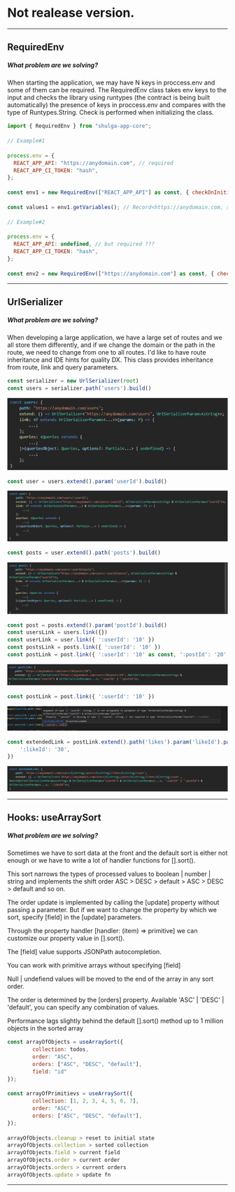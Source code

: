 # Not realease version.

---

## RequiredEnv

##### What problem are we solving?

When starting the application, we may have N keys in proccess.env and some of them can be required. The RequiredEnv class takes env keys to the input and checks the library using runtypes (the contract is being built automatically) the presence of keys in proccess.env and compares with the type of Runtypes.String. Check is performed when initializing the class.

```javascript
import { RequiredEnv } from "shulga-app-core";

// Example#1

process.env = {
  REACT_APP_API: "https://anydomain.com", // required
  REACT_APP_CI_TOKEN: "hash",
};

const env1 = new RequiredEnv(["REACT_APP_API"] as const, { checkOnInitializeClass: true }); // it's ok, no error

const values1 = env1.getVariables(); // Record<https://anydomain.com, string | undefined>

// Example#2

process.env = {
  REACT_APP_API: undefined, // but required ???
  REACT_APP_CI_TOKEN: "hash",
};

const env2 = new RequiredEnv(["https://anydomain.com"] as const, { checkOnInitializeClass: true }); // oops, throw exception
```

---

## UrlSerializer

##### What problem are we solving?

When developing a large application, we have a large set of routes and we all store them differently, and if we change the domain or the path in the route, we need to change from one to all routes. I'd like to have route inheritance and IDE hints for quality DX. This class provides inheritance from route, link and query parameters.

```javascript
const serializer = new UrlSerializer(root)
const users = serializer.path('users').build()
```

![Users](https://github.com/wag1twat/app-core/blob/main/assets/users.png)

```javascript
const user = users.extend().param('userId').build()
```

![User](https://github.com/wag1twat/app-core/blob/main/assets/user.png)

```javascript
const posts = user.extend().path('posts').build()
```

![Posts](https://github.com/wag1twat/app-core/blob/main/assets/posts.png)

```javascript
const post = posts.extend().param('postId').build()
const usersLink = users.link({})
const userLink = user.link({ ':userId': '10' })
const postsLink = posts.link({ ':userId': '10' })
const postLink = post.link({ ':userId': '10' as const, ':postId': '20' as const })
```

![Postlink](https://github.com/wag1twat/app-core/blob/main/assets/postLinkConst.png)

```javascript
const postLink = post.link({ ':userId': '10' })
```

![Postlink](https://github.com/wag1twat/app-core/blob/main/assets/postLinkError.png)

```javascript
const extendedLink = postLink.extend().path('likes').param('likeId').path('user').build().link({
    ':likeId': '30',
})
```

![Extended](https://github.com/wag1twat/app-core/blob/main/assets/extendedLink.png)

---

## Hooks: useArraySort

##### What problem are we solving?

Sometimes we have to sort data at the front and the default sort is either not enough or we have to write a lot of handler functions for [].sort().

This sort narrows the types of processed values to boolean | number | string and implements the shift order ASC > DESC > default > ASC > DESC > default and so on.

The order update is implemented by calling the [update] property without passing a parameter. But if we want to change the property by which we sort, specify [field] in the [update] parameters.

Through the property handler [handler: (item) => primitive] we can customize our property value in [].sort().

The [field] value supports JSONPath autocompletion.

You can work with primitive arrays without specifying [field]

Null | undefiend values will be moved to the end of the array in any sort order.

The order is determined by the [orders] property. Available 'ASC' | 'DESC' | 'default', you can specify any combination of values.

Performance lags slightly behind the default [].sort() method up to 1 million objects in the sorted array

```javascript
const arrayOfObjects = useArraySort({
        collection: todos,
        order: "ASC",
        orders: ["ASC", "DESC", "default"],
        field: "id"
});

const arrayOfPrimitievs = useArraySort({
        collection: [1, 2, 3, 4, 5, 6, 7],
        order: "ASC",
        orders: ["ASC", "DESC", "default"],
});

arrayOfObjects.cleanup > reset to initial state
arrayOfObjects.collection > sorted collection
arrayOfObjects.field > current field
arrayOfObjects.order > current order
arrayOfObjects.orders > current orders
arrayOfObjects.update > update fn

```

---
